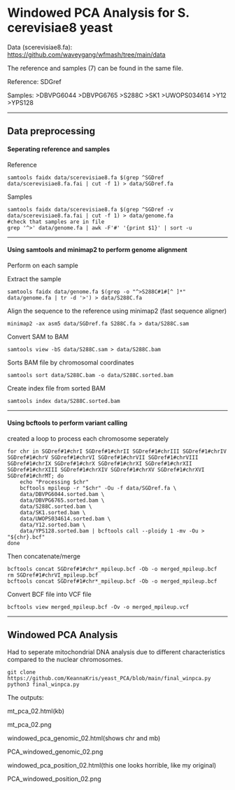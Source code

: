 # Windowed PCA Analysis for S. cerevisiae8 yeast
Data (scerevisiae8.fa): https://github.com/waveygang/wfmash/tree/main/data

The reference and samples (7) can be found in the same file.
  
  Reference: SDGref
  
  Samples:
    >DBVPG6044
    >DBVPG6765
    >S288C
    >SK1
    >UWOPS034614
    >Y12
    >YPS128
    
---
## Data preprocessing
#### Seperating reference and samples
Reference
```{shell}
samtools faidx data/scerevisiae8.fa $(grep ^SGDref data/scerevisiae8.fa.fai | cut -f 1) > data/SGDref.fa
```
Samples
```{shell}
samtools faidx data/scerevisiae8.fa $(grep ^SGDref -v data/scerevisiae8.fa.fai | cut -f 1) > data/genome.fa
#check that samples are in file
grep '^>' data/genome.fa | awk -F'#' '{print $1}' | sort -u
```
---
#### Using samtools and minimap2 to perform genome alignment
Perform on each sample

Extract the sample
```{shell}
samtools faidx data/genome.fa $(grep -o "^>S288C#1#[^ ]*" data/genome.fa | tr -d '>') > data/S288C.fa
```
Align the sequence to the reference using minimap2 (fast sequence aligner)
```{shell}
minimap2 -ax asm5 data/SGDref.fa S288C.fa > data/S288C.sam
```
Convert SAM to BAM
```{shell}
samtools view -bS data/S288C.sam > data/S288C.bam
```
Sorts BAM file by chromosomal coordinates
```{shell}
samtools sort data/S288C.bam -o data/S288C.sorted.bam
```
Create index file from sorted BAM
```{shell}
samtools index data/S288C.sorted.bam
```
---
#### Using bcftools to perform variant calling
created a loop to process each chromosome seperately
```{shell}
for chr in SGDref#1#chrI SGDref#1#chrII SGDref#1#chrIII SGDref#1#chrIV SGDref#1#chrV SGDref#1#chrVI SGDref#1#chrVII SGDref#1#chrVIII SGDref#1#chrIX SGDref#1#chrX SGDref#1#chrXI SGDref#1#chrXII SGDref#1#chrXIII SGDref#1#chrXIV SGDref#1#chrXV SGDref#1#chrXVI SGDref#1#chrMT; do
    echo "Processing $chr"
    bcftools mpileup -r "$chr" -Ou -f data/SGDref.fa \
    data/DBVPG6044.sorted.bam \
    data/DBVPG6765.sorted.bam \
    data/S288C.sorted.bam \
    data/SK1.sorted.bam \
    data/UWOPS034614.sorted.bam \
    data/Y12.sorted.bam \
    data/YPS128.sorted.bam | bcftools call --ploidy 1 -mv -Ou > "${chr}.bcf"
done
```
Then concatenate/merge
```{shell}
bcftools concat SGDref#1#chr*_mpileup.bcf -Ob -o merged_mpileup.bcf
rm SGDref#1#chrVI_mpileup.bcf
bcftools concat SGDref#1#chr*_mpileup.bcf -Ob -o merged_mpileup.bcf

```
Convert BCF file into VCF file
```{shell}
bcftools view merged_mpileup.bcf -Ov -o merged_mpileup.vcf
```
---
## Windowed PCA Analysis
Had to seperate mitochondrial DNA analysis due to different characteristics compared to the nuclear chromosomes.
```{shell}
git clone https://github.com/KeannaKris/yeast_PCA/blob/main/final_winpca.py
python3 final_winpca.py
```
The outputs:

mt_pca_02.html(kb)

mt_pca_02.png

windowed_pca_genomic_02.html(shows chr and mb) 

PCA_windowed_genomic_02.png

windowed_pca_position_02.html(this one looks horrible, like my original)

PCA_windowed_position_02.png
